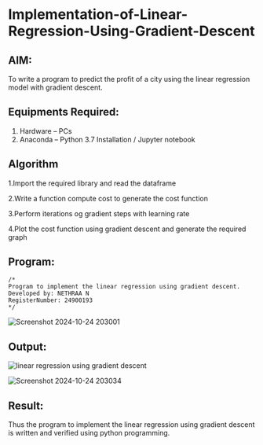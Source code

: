 # Implementation-of-Linear-Regression-Using-Gradient-Descent

## AIM:
To write a program to predict the profit of a city using the linear regression model with gradient descent.

## Equipments Required:
1. Hardware – PCs
2. Anaconda – Python 3.7 Installation / Jupyter notebook

## Algorithm
1.Import the required library and read the dataframe

2.Write a function compute cost to generate the cost function

3.Perform iterations og gradient steps with learning rate

4.Plot the cost function using gradient descent and generate the required graph 

## Program:
```
/*
Program to implement the linear regression using gradient descent.
Developed by: NETHRAA N
RegisterNumber: 24900193
*/
```

![Screenshot 2024-10-24 203001](https://github.com/user-attachments/assets/00ada7a8-a6f4-454c-ad48-a661f4f17856)



## Output:
![linear regression using gradient descent](sam.png)


![Screenshot 2024-10-24 203034](https://github.com/user-attachments/assets/ddd2b35d-72b7-4b22-9fe5-d4ca1f088324)




## Result:
Thus the program to implement the linear regression using gradient descent is written and verified using python programming.
